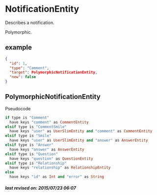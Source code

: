 # NotificationEntity

Describes a notification.

Polymorphic.

## example

```json
{
  "id": 1,
  "type": "Comment",
  "target": PolymorphicNotificationEntity,
  "new": false
}
```

## PolymorphicNotificationEntity

Pseudocode

```ruby
if type is "Comment"
  have keys "comment" as CommentEntity
elsif type is "CommentSmile"
  have keys "user" as UserSlimEntity and "comment" as CommentEntity
elsif type is "Smile"
  have keys "user" as UserSlimEntity and "answer" as AnswerEntity
elsif type is "Answer"
  have keys "answer" as AnswerEntity
elsif type is "Question"
  have keys "question" as QuestionEntity
elsif type is "Relationship"
  have keys "relationship" as RelationshipEntity
else
  have keys "id" as Int and "error" as String
```


##### last revised on: 2015/07/23 06:07
